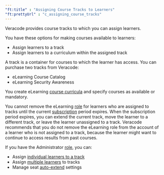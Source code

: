 ```yaml
---
"ft:title" : "Assigning Course Tracks to Learners"
"ft:prettyUrl" : "c_assigning_course_tracks"
---
```


Veracode provides course tracks to which you can assign learners.

You have these options for making courses available to learners:

-   Assign learners to a track
-   Assign learners to a curriculum within the assigned track

A track is a container for courses to which the learner has access. You can purchase two tracks from Veracode:

-   eLearning Course Catalog
-   eLearning Security Awareness

You create eLearning [course curricula](https://docs.veracode.com/r/c_about_curriculum_dates) and specify courses as available or mandatory.

You cannot remove the eLearning [role](https://docs.veracode.com/r/c_role_permissions) for learners who are assigned to tracks until the current [subscription](https://docs.veracode.com/r/t_view_elearning_license) period expires. When the subscription period expires, you can extend the current track, move the learner to a different track, or leave the learner unassigned to a track. Veracode recommends that you do not remove the eLearning role from the account of a learner who is not assigned to a track, because the learner might want to continue to access results from past courses.

If you have the Administrator [role](https://docs.veracode.com/r/c_role_permissions), you can:

-   Assign [individual learners to a track](https://docs.veracode.com/r/Modify_Individual_Learner_Settings)
-   Assign [multiple learners](https://docs.veracode.com/r/t_assign_track_bulk) to tracks
-   Manage seat [auto-extend](https://docs.veracode.com/r/c_about_auto_extend) settings
